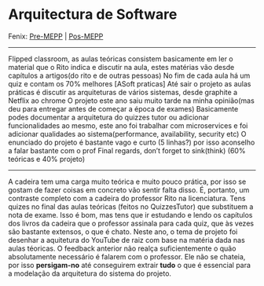 # Arquitectura de Software

Fenix: [Pre-MEPP](https://fenix.tecnico.ulisboa.pt/cursos/meic-a/disciplina-curricular/283003985068040) | [Pos-MEPP](https://fenix.tecnico.ulisboa.pt/cursos/meic-a/disciplina-curricular/564478961778807)

---

Flipped classroom, as aulas teóricas consistem basicamente em ler o material que o Rito indica e discutir na aula, estes matérias vão desde capítulos a artigos(do rito e de outras pessoas)
No fim de cada aula há um quiz e contam os 70% melhores
[ASoft praticas] Até sair o projeto as aulas práticas é discutir as arquiteturas de vários sistemas, desde graphite a Netflix ao chrome
O projeto este ano saiu muito tarde na minha opinião(mas deu para entregar antes de começar a época de exames)
Basicamente podes documentar a arquitetura do quizzes tutor ou adicionar funcionalidades ao mesmo, este ano foi trabalhar com microservices e foi adicionar qualidades ao sistema(performance, availability, security etc)
O enunciado do projeto é bastante vago e curto (5 linhas?) por isso aconselho a falar bastante com o prof
Final regards, don’t forget to sink(think)
(60% teóricas e 40% projeto)

---

A cadeira tem uma carga muito teórica e muito pouco prática, por isso se gostam de fazer coisas em concreto vão sentir falta disso. É, portanto, um contraste completo com a cadeira do professor Rito na licenciatura.
Tens quizes no final das aulas teóricas (feitos no QuizzesTutor) que substituem a nota de exame. Isso é bom, mas tens que ir estudando e lendo os capítulos dos livros da cadeira que o professor assinala para cada quiz, que às vezes são bastante extensos, o que é chato.
Neste ano, o tema de projeto foi desenhar a aquitetura do YouTube de raiz com base na matéria dada nas aulas téoricas.
O feedback anterior não realça suficientemente o quão absolutamente necessário é falarem com o professor. Ele não se chateia, por isso **persigam-no** até conseguirem extrair **tudo** o que é essencial para a modelação da arquitetura do sistema do projeto.
